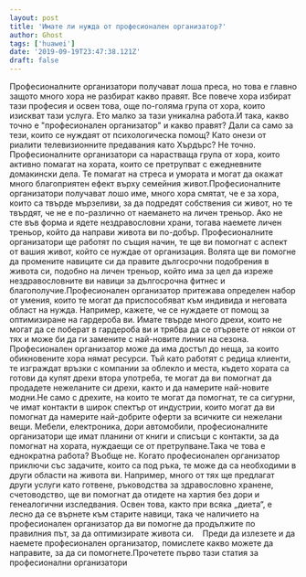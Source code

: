 ```yaml
---
layout: post
title: 'Имате ли нужда от професионален организатор?'
author: Ghost
tags: ['huawei']
date: '2019-09-19T23:47:38.121Z'
draft: false
---
```


Професионалните организатори получават лоша преса, но това е главно защото много хора не разбират какво правят. Все повече хора избират тази професия и освен това, още по-голяма група от хора, които изискват тази услуга. Ето малко за тази уникална работа.И така, какво точно е "професионален организатор" и какво правят? Дали са само за тези, които се нуждаят от психологическа помощ? Като онези от риалити телевизионните предавания като Хърдърс? Не точно. Професионалните организатори са нарастваща група от хора, които активно помагат на хората, които се претрупват с ежедневните домакински дела. Те помагат на стреса и умората и могат да окажат много благоприятен ефект върху семейния живот.Професионалните организатори получават лошо име, много хора смятат, че е за хора, които са твърде мързеливи, за да подредят собствения си живот, но те твърдят, че не е по-различно от наемането на личен треньор. Ако не сте във форма и ядете нездравословни храни, тогава наемете личен треньор, който да направи живота ви по-добър. Професионалните организатори ще работят по същия начин, те ще ви помогнат с аспект от вашия живот, който се нуждае от организация. Волята ще ви помогне да промените навиците си да правите дългосрочни подобрения в живота си, подобно на личен треньор, който има за цел да изреже нездравословните ви навици за дългосрочна фитнес и благополучие.Професионален организатор притежава определен набор от умения, които те могат да приспособяват към индивида и неговата област на нужда. Например, кажете, че се нуждаете от помощ за оптимизиране на гардероба ви. Имате твърде много дрехи, които не могат да се поберат в гардероба ви и трябва да се отървете от някои от тях и може би да ги замените с най-новите линии на сезона. Професионален организатор може да има достъп до неща, за които обикновените хора нямат ресурси. Тъй като работят с редица клиенти, те изграждат връзки с компании за облекло и места, където хората са готови да купят дрехи втора употреба, те могат да ви помогнат да продадете нежеланите си дрехи, както и да намерите най-новите модни.Не само с дрехите, на които те могат да помогнат, те са сигурни, че имат контакти в широк спектър от индустрии, които могат да ви помогнат да намерите най-добрите оферти за всичките си нежелани вещи. Мебели, електроника, дори автомобили, професионалните организатори ще имат планини от книги и списъци с контакти, за да помогнат на хората, нуждаещи се от претрупване.Така че това е еднократна работа? Въобще не. Когато професионален организатор приключи със задачите, които са под ръка, те може да са необходими в други области на живота ви. Например, много от тях ще предлагат други услуги като готвене, ръководства за здравословно хранене, счетоводство, ще ви помогнат да отидете на хартия без дори и генеалогични изследвания. Освен това, както при всяка „диета“, е лесно да се върнете към старите навици, така че наличието на професионален организатор да ви помогне да продължите по правилния път, за да оптимизирате живота си.    Преди да излезете и да наемете професионален организатор, помислете какво можете да направите, за да си помогнете.Прочетете първо тази статия за професионални организатори
